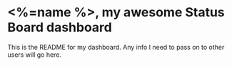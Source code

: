 # <%=name %>, my awesome Status Board dashboard
This is the README for my dashboard. Any info I need to pass on to other users will go here.
